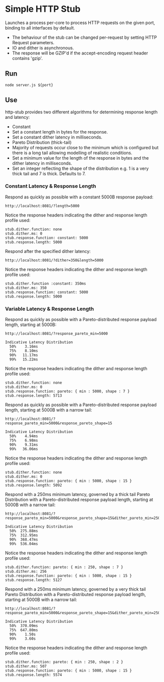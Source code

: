 # Simple HTTP Stub
Launches a process per-core to process HTTP requests on the given port, binding to all interfaces by default.

- The behaviour of the stub can be changed per-request by setting HTTP Request parameters.
- IO and dither is asynchronous.
- The response will be GZIP'd if the accept-encoding request header contains 'gzip'.

## Run 
```
node server.js ${port}
```

## Use

http-stub provides two different algorithms for determining response length and latency:

- Constant
 - Set a constant length in bytes for the response.
 - Set a constant dither latency in milliseconds.
- Pareto Distribution (thick-tail)
 - Majority of requests occur close to the minimum which is configured but there is a long tail allowing modelling of realistic conditions.
 - Set a minimum value for the length of the response in bytes and the dither latency in milliseconds.
 - Set an integer reflecting the shape of the distribution e.g. 1 is a very thick tail and 7 is thick. Defaults to 7.

### Constant Latency & Response Length

Respond as quickly as possible with a constant 5000B response payload:
```
http://localhost:8081/?length=5000
```

Notice the response headers indicating the dither and response length profile used:
```
stub.dither.function: none
stub.dither.ms: 0
stub.response.function: constant: 5000
stub.response.length: 5000
```

Respond after the specified dither latency:
```
http://localhost:8081/?dither=350&length=5000
```

Notice the response headers indicating the dither and response length profile used:
```
stub.dither.function :constant: 350ms
stub.dither.ms: 350
stub.response.function: constant: 5000
stub.response.length: 5000
```

### Variable Latency & Response Length

Respond as quickly as possible with a Pareto-distributed response payload length, starting at 5000B:
```
http://localhost:8081/?response_pareto_min=5000

Indicative Latency Distribution
  50%    3.16ms
  75%    8.10ms
  90%   11.17ms
  99%   15.22ms
```

Notice the response headers indicating the dither and response length profile used:
```
stub.dither.function: none
stub.dither.ms: 0
stub.response.function: pareto: { min : 5000, shape : 7 }
stub.response.length: 5713
```

Respond as quickly as possible with a Pareto-distributed response payload length, starting at 5000B with a narrow tail:
```
http://localhost:8081/?response_pareto_min=5000&response_pareto_shape=15

Indicative Latency Distribution
  50%    4.94ms
  75%    6.98ms
  90%    9.31ms
  99%   36.06ms
```

Notice the response headers indicating the dither and response length profile used:
```
stub.dither.function: none
stub.dither.ms: 0
stub.response.function: pareto: { min : 5000, shape : 15 }
stub.response.length: 5092
```

Respond with a 250ms minimum latency, governed by a thick tail Pareto Distribution with a Pareto-distributed response payload length, starting at 5000B with a narrow tail:
```
http://localhost:8081/?response_pareto_min=5000&response_pareto_shape=15&dither_pareto_min=250

Indicative Latency Distribution
  50%  275.88ms
  75%  312.95ms
  90%  368.47ms
  99%  536.04ms
```

Notice the response headers indicating the dither and response length profile used:
```
stub.dither.function: pareto: { min : 250, shape : 7 }
stub.dither.ms: 256
stub.response.function: pareto: { min : 5000, shape : 15 }
stub.response.length: 5127
```

Respond with a 250ms minimum latency, governed by a very thick tail Pareto Distribution with a Pareto-distributed response payload length, starting at 5000B with a narrow tail:
```
http://localhost:8081/?response_pareto_min=5000&response_pareto_shape=15&dither_pareto_min=250&dither_pareto_shape=2

Indicative Latency Distribution
  50%  370.09ms
  75%  647.80ms
  90%    1.50s 
  99%    3.60s
```

Notice the response headers indicating the dither and response length profile used:
```
stub.dither.function: pareto: { min : 250, shape : 2 }
stub.dither.ms: 507
stub.response.function: pareto: { min : 5000, shape : 15 }
stub.response.length: 5574
```
